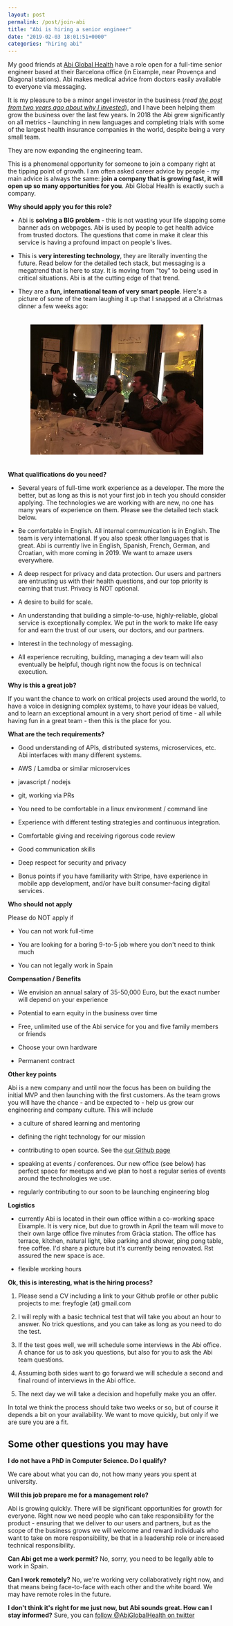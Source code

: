 ```yaml
---
layout: post
permalink: /post/join-abi
title: "Abi is hiring a senior engineer"
date: "2019-02-03 18:01:51+0000"
categories: "hiring abi"
---
```



My good friends at [Abi Global Health](https://abi.ai) have a role open for a full-time
senior engineer based at their Barcelona office (in Eixample, near Provença and Diagonal
stations). Abi makes medical advice from doctors easily available to everyone via
messaging.

It is my pleasure to be a minor angel investor in the business (_read [the post from two years ago about why I invested](/post/investing-in-abi-global-health)_),
and I have been helping them grow the business over the last few years. In 2018 the
Abi grew significantly on all metrics - launching in new languages and completing
trials with some of the largest health insurance companies in the world, despite being
a very small team.

They are now expanding the engineering team.

This is a phenomenal opportunity for someone to join a company right at the tipping
point of growth. I am often asked career advice by people - my main advice is always
the same: **join a company that is growing fast, it will open up so many opportunities for you**.
Abi Global Health is exactly such a company. 

**Why should apply you for this role?**

  * Abi is **solving a BIG problem** - this is not wasting your life slapping some banner
  ads on webpages. Abi is used by people to get health advice from trusted doctors. The
  questions that come in make it clear this service is having a profound impact on
  people's lives. 
  
  * This is **very interesting technology**, they are literally inventing the future.
  Read below for the detailed tech stack, but messaging
  is a megatrend that is here to stay. It is moving from "toy" to being used in critical
  situations. Abi is at the cutting edge of that trend. 

  * They are a **fun, international team of very smart people**. Here's a picture of
  some of the team laughing it up that I snapped at a Christmas dinner a few weeks ago:

<center>
<div style="padding-top:20px;padding-bottom:20px;">
  <img src="/img/blog/abi-xmas.jpg"/>
</div>
</center>

**What qualifications do you need?**

  * Several years of full-time work experience as a developer. The more the better, but
  as long as this is not your first job in tech you should consider applying. The
  technologies we are working with are new, no one has many years of experience on them.
  Please see the detailed tech stack below.
  
  * Be comfortable in English. All internal communication is in English. 
  The team is very international.
  If you also speak other languages that is great. Abi is currently live in English,
  Spanish, French, German, and Croatian, with more coming in 2019.
  We want to amaze users everywhere.

  * A deep respect for privacy and data protection. Our users and partners are
  entrusting us with their health questions, and our top priority is earning that trust.
  Privacy is NOT optional.

  * A desire to build for scale.

  * An understanding that building a simple-to-use, highly-reliable, global service is
  exceptionally complex. We put in the work to make life easy for and earn the trust of
  our users, our doctors, and our partners.

  * Interest in the technology of messaging.

  * All experience recruiting, building, managing a dev team will also eventually be
  helpful, though right now the focus is on technical execution. 

**Why is this a great job?**

If you want the chance to work on critical projects used around the world, to have a
voice in designing complex systems, to have your ideas be valued, and to learn an
exceptional amount in a very short period of time - all while having fun in a great
team - then this is the place for you.

**What are the tech requirements?**

  * Good understanding of APIs, distributed systems, microservices, etc.
  Abi interfaces with many different systems.
  
  * AWS / Lamdba or similar microservices

  * javascript / nodejs

  * git, working via PRs

  * You need to be comfortable in a linux environment / command line

  * Experience with different testing strategies and continuous integration.

  * Comfortable giving and receiving rigorous code review

  * Good communication skills

  * Deep respect for security and privacy

  * Bonus points if you have familiarity with Stripe, have experience in mobile app
  development, and/or have built consumer-facing digital services. 

**Who should not apply**

Please do NOT apply if

  * You can not work full-time

  * You are looking for a boring 9-to-5 job where you don't need to think much

  * You can not legally work in Spain

**Compensation / Benefits**

  * We envision an annual salary of 35-50,000 Euro, but the exact number will depend on your experience

  * Potential to earn equity in the business over time

  * Free, unlimited use of the Abi service for you and five family members or friends

  * Choose your own hardware

  * Permanent contract

**Other key points**

  Abi is a new company and until now the focus has been on building the initial MVP and then launching 
  with the first customers. As the team grows you will have the chance - and be expected to - help us grow 
  our engineering and company culture. This will include

  * a culture of shared learning and mentoring

  * defining the right technology for our mission

  * contributing to open source. See the [our Github page](https://github.com/abiglobalhealth)

  * speaking at events / conferences. Our new office (see below) has perfect space for meetups and we
  plan to host a regular series of events around the technologies we use.

  * regularly contributing to our soon to be launching engineering blog

**Logistics**

  * currently Abi is located in their own office within a co-working space Eixample. It is very nice, but
    due to growth in April the team will move to their own large office five minutes from Gràcia station.
    The office has terrace, kitchen, natural light, bike parking and shower, ping pong table, free coffee. 
    I'd share a picture but it's currently being renovated. Rst assured the new space is ace.
 
  * flexible working hours
   
**Ok, this is interesting, what is the hiring process?**

1. Please send a CV including a link to your Github profile or other public projects
to me: freyfogle (at) gmail.com

2. I will reply with a basic technical test that will take you about an hour to answer.
No trick questions, and you can take as long as you need to do the test.

3. If the test goes well, we will schedule some interviews in the Abi office. A chance
for us to ask you questions, but also for you to ask the Abi team questions.

4. Assuming both sides want to go forward we will schedule a second and final round of interviews
in the Abi office.

5. The next day we will take a decision and hopefully make you an offer.

In total we think the process should take two weeks or so, but of course it depends a
bit on your availability. We want to move quickly, but only if we are sure you are
a fit.

## Some other questions you may have ##

**I do not have a PhD in Computer Science. Do I qualify?**

We care about what you can do, not how many years you spent at university.

**Will this job prepare me for a management role?**

Abi is growing quickly. There will be significant opportunities for growth for everyone. Right now we need 
people who can take responsibility for the product - ensuring that we deliver to our users and partners, but as the scope of the business grows we will welcome and reward individuals who want to take on more 
responsibility, be that in a leadership role or increased technical responsibility.

**Can Abi get me a work permit?**
No, sorry, you need to be legally able to work in Spain.

**Can I work remotely?**
No, we're working very collaboratively right now, and that means being face-to-face with
each other and the white board. We may have remote roles in the future.

**I don't think it's right for me just now, but Abi sounds great. How can I stay informed?**
Sure, you can [follow @AbiGlobalHealth on twitter](https://twitter.com/AbiGlobalHealth)







